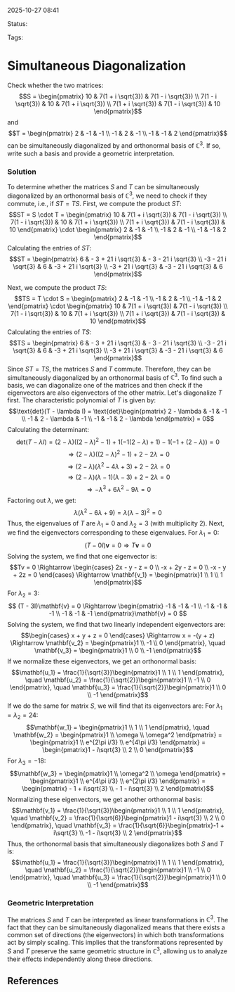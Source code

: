 
2025-10-27 08:41

Status: 

Tags:

# Simultaneous Diagonalization
Check whether the two matrices:
$$S = \begin{pmatrix}
10 & 7(1 + i \sqrt{3}) & 7(1 - i \sqrt{3}) \\
7(1 - i \sqrt{3}) & 10 & 7(1 + i \sqrt{3}) \\
7(1 + i \sqrt{3}) & 7(1 - i \sqrt{3}) & 10
\end{pmatrix}$$
and
$$T = \begin{pmatrix}
2 & -1 & -1 \\
-1 & 2 & -1 \\
-1 & -1 & 2
\end{pmatrix}$$
can be simultaneously diagonalized by and orthonormal basis of $\mathbb{C}^3$. If so, write such a basis and provide a geometric interpretation.
### Solution
To determine whether the matrices $S$ and $T$ can be simultaneously diagonalized by an orthonormal basis of $\mathbb{C}^3$, we need to check if they commute, i.e., if $ST = TS$.
First, we compute the product $ST$:
$$ST = S \cdot T = \begin{pmatrix}
10 & 7(1 + i \sqrt{3}) & 7(1 - i \sqrt{3}) \\
7(1 - i \sqrt{3}) & 10 & 7(1 + i \sqrt{3}) \\
7(1 + i \sqrt{3}) & 7(1 - i \sqrt{3}) & 10
\end{pmatrix} \cdot \begin{pmatrix}
2 & -1 & -1 \\
-1 & 2 & -1 \\
-1 & -1 & 2
\end{pmatrix}$$
Calculating the entries of $ST$:
$$ST = \begin{pmatrix}
6 & - 3 + 21 i \sqrt{3} & - 3 - 21 i \sqrt{3} \\
-3 - 21 i \sqrt{3} & 6 & -3 + 21 i \sqrt{3} \\
-3 + 21 i \sqrt{3} & -3 - 21 i \sqrt{3} & 6
\end{pmatrix}$$

Next, we compute the product $TS$:
$$TS = T \cdot S = \begin{pmatrix}
2 & -1 & -1 \\
-1 & 2 & -1 \\
-1 & -1 & 2
\end{pmatrix} \cdot \begin{pmatrix}
10 & 7(1 + i \sqrt{3}) & 7(1 - i \sqrt{3}) \\
7(1 - i \sqrt{3}) & 10 & 7(1 + i \sqrt{3}) \\
7(1 + i \sqrt{3}) & 7(1 - i \sqrt{3}) & 10
\end{pmatrix}$$
Calculating the entries of $TS$:
$$TS = \begin{pmatrix}
6 & - 3 + 21 i \sqrt{3} & - 3 - 21 i \sqrt{3} \\
-3 - 21 i \sqrt{3} & 6 & -3 + 21 i \sqrt{3} \\
-3 + 21 i \sqrt{3} & -3 - 21 i \sqrt{3} & 6
\end{pmatrix}$$
Since $ST = TS$, the matrices $S$ and $T$ commute. Therefore, they can be simultaneously diagonalized by an orthonormal basis of $\mathbb{C}^3$.
To find such a basis, we can diagonalize one of the matrices and then check if the eigenvectors are also eigenvectors of the other matrix. Let's diagonalize $T$ first.
The characteristic polynomial of $T$ is given by:
$$\text{det}(T - \lambda I) = \text{det}\begin{pmatrix}
2 - \lambda & -1 & -1 \\
-1 & 2 - \lambda & -1 \\
-1 & -1 & 2 - \lambda
\end{pmatrix} = 0$$
Calculating the determinant:
$$\text{det}(T - \lambda I) = (2- \lambda) \left((2 - \lambda)^2 - 1\right) + 1 \left(-1(2 - \lambda) + 1\right) - 1 \left(-1 + (2 - \lambda)\right) = 0$$
$$ \Rightarrow (2 - \lambda)((2 - \lambda)^2 - 1) + 2 - 2\lambda = 0$$
$$ \Rightarrow (2 - \lambda)(\lambda^2 - 4\lambda + 3) + 2 - 2\lambda = 0$$
$$ \Rightarrow (2 - \lambda)(\lambda - 1)(\lambda - 3) + 2 - 2\lambda = 0$$
$$ \Rightarrow -\lambda^3 + 6\lambda^2 - 9\lambda = 0$$
Factoring out $\lambda$, we get:
$$ \lambda(\lambda^2 - 6\lambda + 9) = \lambda(\lambda - 3)^2 = 0$$
Thus, the eigenvalues of $T$ are $\lambda_1 = 0$ and $\lambda_2 = 3$ (with multiplicity 2).
Next, we find the eigenvectors corresponding to these eigenvalues.
For $\lambda_1 = 0$:
$$ (T - 0I)\mathbf{v} = 0 \Rightarrow T\mathbf{v} = 0 $$
Solving the system, we find that one eigenvector is:
$$Tv = 0 \Rightarrow \begin{cases}
2x - y - z = 0 \\
-x + 2y - z = 0 \\
-x - y + 2z = 0
\end{cases} \Rightarrow \mathbf{v_1} = \begin{pmatrix}1 \\ 1 \\ 1
\end{pmatrix}$$
For $\lambda_2 = 3$:
$$ (T - 3I)\mathbf{v} = 0 \Rightarrow \begin{pmatrix}
-1 & -1 & -1 \\
-1 & -1 & -1 \\
-1 & -1 & -1
\end{pmatrix}\mathbf{v} = 0 $$
Solving the system, we find that two linearly independent eigenvectors are:
$$\begin{cases}
x + y + z = 0
\end{cases} \Rightarrow x = -(y + z) \Rightarrow \mathbf{v_2} = \begin{pmatrix}1 \\ -1 \\ 0
\end{pmatrix}, \quad \mathbf{v_3} = \begin{pmatrix}1 \\ 0 \\ -1
\end{pmatrix}$$
If we normalize these eigenvectors, we get an orthonormal basis:
$$\mathbf{u_1} = \frac{1}{\sqrt{3}}\begin{pmatrix}1 \\ 1 \\ 1
\end{pmatrix}, \quad \mathbf{u_2} = \frac{1}{\sqrt{2}}\begin{pmatrix}1 \\ -1 \\ 0
\end{pmatrix}, \quad \mathbf{u_3} = \frac{1}{\sqrt{2}}\begin{pmatrix}1 \\ 0 \\ -1
\end{pmatrix}$$
If we do the same for matrix $S$, we will find that its eigenvectors are:
For $\lambda_1 = \lambda_2 = 24$:
$$\mathbf{w_1} = \begin{pmatrix}1 \\ 1 \\ 1
\end{pmatrix}, \quad \mathbf{w_2} = \begin{pmatrix}1 \\ \omega \\ \omega^2 \end{pmatrix} = \begin{pmatrix}1 \\ e^{2\pi i/3} \\ e^{4\pi i/3} 
\end{pmatrix} = \begin{pmatrix}1 - i\sqrt{3} \\ 2 \\  0 \end{pmatrix}$$For $\lambda_3 = -18$:
$$\mathbf{w_3} = \begin{pmatrix}1 \\ \omega^2 \\ \omega \end{pmatrix} = \begin{pmatrix}1 \\ e^{4\pi i/3} \\ e^{2\pi i/3}
\end{pmatrix} = \begin{pmatrix} - 1 + i\sqrt{3} \\ - 1 - i\sqrt{3} \\ 2 \end{pmatrix}$$
Normalizing these eigenvectors, we get another orthonormal basis:
$$\mathbf{v_1} = \frac{1}{\sqrt{3}}\begin{pmatrix}1 \\ 1 \\ 1
\end{pmatrix}, \quad \mathbf{v_2} = \frac{1}{\sqrt{6}}\begin{pmatrix}1 - i\sqrt{3} \\ 2 \\ 0
\end{pmatrix}, \quad \mathbf{v_3} = \frac{1}{\sqrt{6}}\begin{pmatrix}-1 + i\sqrt{3} \\ -1 - i\sqrt{3} \\ 2
\end{pmatrix}$$
Thus, the orthonormal basis that simultaneously diagonalizes both $S$ and $T$ is:
$$\mathbf{u_1} = \frac{1}{\sqrt{3}}\begin{pmatrix}1 \\ 1 \\ 1
\end{pmatrix}, \quad \mathbf{u_2} = \frac{1}{\sqrt{2}}\begin{pmatrix}1 \\ -1 \\ 0
\end{pmatrix}, \quad \mathbf{u_3} = \frac{1}{\sqrt{2}}\begin{pmatrix}1 \\ 0 \\ -1
\end{pmatrix}$$
### Geometric Interpretation
The matrices $S$ and $T$ can be interpreted as linear transformations in $\mathbb{C}^3$. The fact that they can be simultaneously diagonalized means that there exists a common set of directions (the eigenvectors) in which both transformations act by simply scaling. This implies that the transformations represented by $S$ and $T$ preserve the same geometric structure in $\mathbb{C}^3$, allowing us to analyze their effects independently along these directions. 
## References
